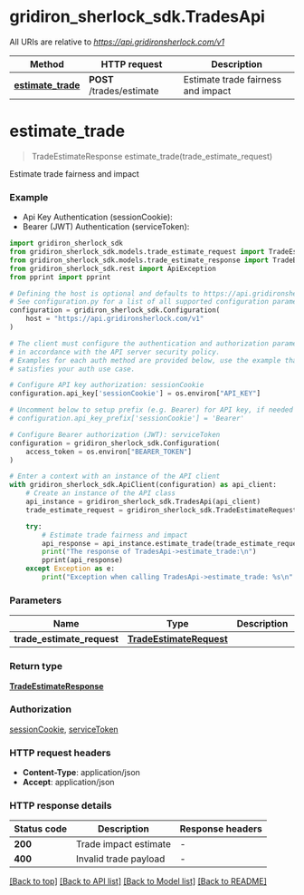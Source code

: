 # gridiron_sherlock_sdk.TradesApi

All URIs are relative to *https://api.gridironsherlock.com/v1*

Method | HTTP request | Description
------------- | ------------- | -------------
[**estimate_trade**](TradesApi.md#estimate_trade) | **POST** /trades/estimate | Estimate trade fairness and impact


# **estimate_trade**
> TradeEstimateResponse estimate_trade(trade_estimate_request)

Estimate trade fairness and impact

### Example

* Api Key Authentication (sessionCookie):
* Bearer (JWT) Authentication (serviceToken):

```python
import gridiron_sherlock_sdk
from gridiron_sherlock_sdk.models.trade_estimate_request import TradeEstimateRequest
from gridiron_sherlock_sdk.models.trade_estimate_response import TradeEstimateResponse
from gridiron_sherlock_sdk.rest import ApiException
from pprint import pprint

# Defining the host is optional and defaults to https://api.gridironsherlock.com/v1
# See configuration.py for a list of all supported configuration parameters.
configuration = gridiron_sherlock_sdk.Configuration(
    host = "https://api.gridironsherlock.com/v1"
)

# The client must configure the authentication and authorization parameters
# in accordance with the API server security policy.
# Examples for each auth method are provided below, use the example that
# satisfies your auth use case.

# Configure API key authorization: sessionCookie
configuration.api_key['sessionCookie'] = os.environ["API_KEY"]

# Uncomment below to setup prefix (e.g. Bearer) for API key, if needed
# configuration.api_key_prefix['sessionCookie'] = 'Bearer'

# Configure Bearer authorization (JWT): serviceToken
configuration = gridiron_sherlock_sdk.Configuration(
    access_token = os.environ["BEARER_TOKEN"]
)

# Enter a context with an instance of the API client
with gridiron_sherlock_sdk.ApiClient(configuration) as api_client:
    # Create an instance of the API class
    api_instance = gridiron_sherlock_sdk.TradesApi(api_client)
    trade_estimate_request = gridiron_sherlock_sdk.TradeEstimateRequest() # TradeEstimateRequest | 

    try:
        # Estimate trade fairness and impact
        api_response = api_instance.estimate_trade(trade_estimate_request)
        print("The response of TradesApi->estimate_trade:\n")
        pprint(api_response)
    except Exception as e:
        print("Exception when calling TradesApi->estimate_trade: %s\n" % e)
```



### Parameters


Name | Type | Description  | Notes
------------- | ------------- | ------------- | -------------
 **trade_estimate_request** | [**TradeEstimateRequest**](TradeEstimateRequest.md)|  | 

### Return type

[**TradeEstimateResponse**](TradeEstimateResponse.md)

### Authorization

[sessionCookie](../README.md#sessionCookie), [serviceToken](../README.md#serviceToken)

### HTTP request headers

 - **Content-Type**: application/json
 - **Accept**: application/json

### HTTP response details

| Status code | Description | Response headers |
|-------------|-------------|------------------|
**200** | Trade impact estimate |  -  |
**400** | Invalid trade payload |  -  |

[[Back to top]](#) [[Back to API list]](../README.md#documentation-for-api-endpoints) [[Back to Model list]](../README.md#documentation-for-models) [[Back to README]](../README.md)

